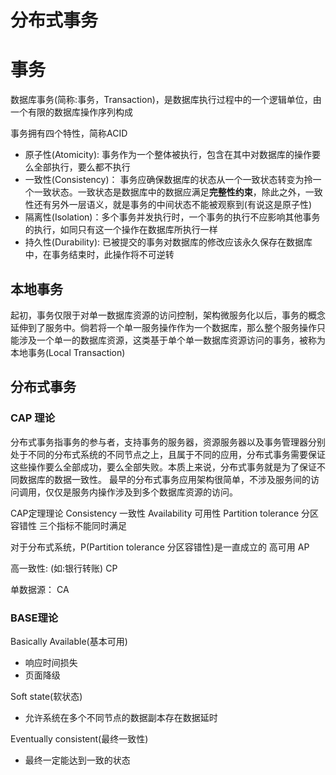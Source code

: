 # 分布式事务

# 事务
数据库事务(简称:事务，Transaction)，是数据库执行过程中的一个逻辑单位，由一个有限的数据库操作序列构成

事务拥有四个特性，简称ACID

- 原子性(Atomicity): 事务作为一个整体被执行，包含在其中对数据库的操作要么全部执行，要么都不执行
- 一致性(Consistency)： 事务应确保数据库的状态从一个一致状态转变为拎一个一致状态。一致状态是数据库中的数据应满足**完整性约束**，除此之外，一致性还有另外一层语义，就是事务的中间状态不能被观察到(有说这是原子性)
- 隔离性(Isolation)：多个事务并发执行时，一个事务的执行不应影响其他事务的执行，如同只有这一个操作在数据库所执行一样
- 持久性(Durability): 已被提交的事务对数据库的修改应该永久保存在数据库中，在事务结束时，此操作将不可逆转

## 本地事务
起初，事务仅限于对单一数据库资源的访问控制，架构微服务化以后，事务的概念延伸到了服务中。倘若将一个单一服务操作作为一个数据库，那么整个服务操作只能涉及一个单一的数据库资源，这类基于单个单一数据库资源访问的事务，被称为本地事务(Local Transaction)


## 分布式事务

### CAP 理论
分布式事务指事务的参与者，支持事务的服务器，资源服务器以及事务管理器分别处于不同的分布式系统的不同节点之上，且属于不同的应用，分布式事务需要保证这些操作要么全部成功，要么全部失败。本质上来说，分布式事务就是为了保证不同数据库的数据一致性。
最早的分布式事务应用架构很简单，不涉及服务间的访问调用，仅仅是服务内操作涉及到多个数据库资源的访问。

CAP定理理论
Consistency 一致性
Availability 可用性
Partition tolerance 分区容错性
三个指标不能同时满足

对于分布式系统，P(Partition tolerance 分区容错性)是一直成立的
高可用 AP

高一致性: (如:银行转账) CP

单数据源： CA

### BASE理论
Basically Available(基本可用)
- 响应时间损失
- 页面降级

Soft state(软状态)
- 允许系统在多个不同节点的数据副本存在数据延时

Eventually consistent(最终一致性)
- 最终一定能达到一致的状态